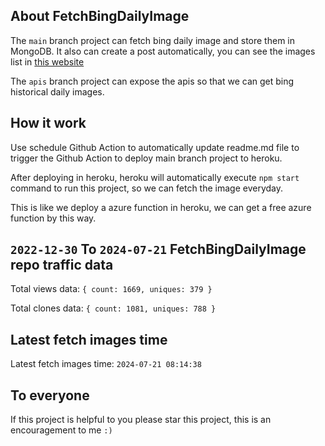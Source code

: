 ## About FetchBingDailyImage

The `main` branch project can fetch bing daily image and store them in MongoDB.
It also can create a post automatically, you can see the images list in [this website](https://oursalbum.netlify.app)

The `apis` branch project can expose the apis so that we can get bing historical daily images.

## How it work

Use schedule Github Action to automatically update readme.md file to trigger the Github Action to deploy main branch project to heroku.

After deploying in heroku, heroku will automatically execute `npm start` command to run this project, so we can fetch the image everyday.

This is like we deploy a azure function in heroku, we can get a free azure function by this way.

## `2022-12-30` To `2024-07-21` FetchBingDailyImage repo traffic data

Total views data: `{ count: 1669, uniques: 379 }`

Total clones data: `{ count: 1081, uniques: 788 }`

## Latest fetch images time

Latest fetch images time: `2024-07-21 08:14:38`

## To everyone

If this project is helpful to you please star this project, this is an encouragement to me `:)`



